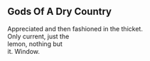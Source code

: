 Gods Of A Dry Country
---------------------
Appreciated and then fashioned in the thicket.  
Only current, just the  
lemon, nothing but  
it. Window.  
